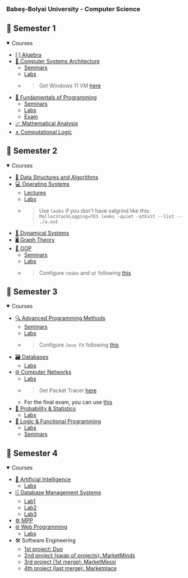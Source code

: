 ### Babeș-Bolyai University - Computer Science

## 📕 Semester 1
<details open>
<summary>Courses</summary>

- [⟦⟧ Algebra](https://github.com/cristicretu/ubb/tree/main/Semester_01/Algebra)
- [👾 Computer Systems Architecture](https://github.com/cristicretu/ubb/tree/main/Semester_01/Computer_System_Architecture)
  - [Seminars](https://github.com/cristicretu/ubb/tree/main/Semester_01/Computer_System_Architecture/Seminars)
  - [Labs](https://github.com/cristicretu/ubb/tree/main/Semester_01/Computer_System_Architecture/Labs)
  - > Get Windows 11 VM [here](https://princessdharmy.medium.com/installing-windows-11-on-macbook-m1-arm64-e1e7e0f52ce0)
- [🐍 Fundamentals of Programming](https://github.com/cristicretu/ubb/tree/main/Semester_01/Fundamentals_Programming)
  - [Seminars](https://github.com/cristicretu/ubb/tree/main/Semester_01/Fundamentals_Programming/Seminars)
  - [Labs](https://github.com/cristicretu/ubb/tree/main/Semester_01/Fundamentals_Programming/Labs)
  - [Exam](https://github.com/cristicretu/ubb/tree/main/Semester_01/Fundamentals_Programming/Exam)
- [📈 Mathematical Analysis](https://github.com/cristicretu/ubb/tree/main/Semester_01/Mathematical_Analysis)
- [∧ Computational Logic](https://github.com/cristicretu/ubb/tree/main/Semester_01/Computational_Logic)

</details>

## 📘 Semester 2
<details open>
<summary>Courses</summary>

- [📜 Data Structures and Algorithms](https://github.com/cristicretu/ubb/tree/main/Semester_02/DSA)
- [💻 Operating Systems](https://github.com/cristicretu/ubb/tree/main/Semester_02/OS)
  - [Lectures](https://github.com/cristicretu/ubb/tree/main/Semester_02/OS/Lect)
  - [Labs](https://github.com/cristicretu/ubb/tree/main/Semester_02/OS/Labs)
  - > Use `leaks` if you don't have valgrind like this: `MallocStackLogging=YES leaks -quiet -atExit --list -- ./a.out`
- [🔢 Dynamical Systems](https://github.com/cristicretu/ubb/tree/main/Semester_02/Dynamical_Systems/Labs)
- [🖥️ Graph Theory](https://github.com/cristicretu/ubb/tree/main/Semester_02/Graphs/Labs)
- [🦷 OOP](https://github.com/cristicretu/ubb/tree/main/Semester_02/OOP)
  - [Seminars](https://github.com/cristicretu/ubb/tree/main/Semester_02/OOP/Seminars)
  - [Labs](https://github.com/cristicretu/ubb/tree/main/Semester_02/OOP/Labs)
  - > Configure `cmake` and `qt` following [this](https://gist.github.com/cristicretu/ceceeff14ff6335959274dfe8b4e7061)

</details>

## 📗 Semester 3
<details open>
<summary>Courses</summary>

- [🔍 Advanced Programming Methods](https://github.com/cristicretu/ubb/tree/main/Semester_03/MAP)
  - [Seminars](https://github.com/cristicretu/ubb/tree/main/Semester_03/MAP/Seminars)
  - [Labs](https://github.com/cristicretu/ubb/tree/main/Semester_03/MAP/Lab)
  - > Configure `Java FX` following [this](https://gist.github.com/cristicretu/b9853999dc825f83d65442d6264ecf78)
- [🗃️ Databases](https://github.com/cristicretu/ubb/tree/main/Semester_03/DB)
  - [Labs](https://github.com/cristicretu/ubb/tree/main/Semester_03/DB/Labs)
- [🌐 Computer Networks](https://github.com/cristicretu/ubb/tree/main/Semester_03/Retele)
  - [Labs](https://github.com/cristicretu/ubb/tree/main/Semester_03/Retele/Lab)
  - > Get Packet Tracer [here](https://www.netacad.com/resources/lab-downloads?courseLang=en-US)
  - For the final exam, you can use [this](https://cn-exam-sand.vercel.app)
- [🧮 Probability & Statistics](https://github.com/cristicretu/ubb/tree/main/Semester_03/Statistics)
  - [Labs](https://github.com/cristicretu/ubb/tree/main/Semester_03/Statistics/Labs)
- [🔐 Logic & Functional Programming](https://github.com/cristicretu/ubb/tree/main/Semester_03/PLF)
  - [Labs](https://github.com/cristicretu/ubb/tree/main/Semester_03/PLF/Labs)
  - [Seminars](https://github.com/cristicretu/ubb/tree/main/Semester_03/PLF/Seminars)

</details>

## 📙 Semester 4
<details open>
<summary>Courses</summary>

- [🤖 Artificial Intelligence](https://github.com/cristicretu/ubb/tree/main/Semester_04/AI)
  - [Labs](https://github.com/cristicretu/ubb/tree/main/Semester_04/AI/Lab)
- [🗄️ Database Management Systems](https://github.com/cristicretu/ubb/tree/main/Semester_04/dbms)
  - [Lab1](https://github.com/cristicretu/ubb/tree/main/Semester_04/dbms/DBMS)
  - [Lab2](https://github.com/cristicretu/ubb/tree/main/Semester_04/dbms/Lab2)
  - [Lab3](https://github.com/cristicretu/ubb/tree/main/Semester_04/dbms/Lab3)
- [⚙️ MPP](https://github.com/cristicretu/ubb/tree/main/Semester_04/mpp)
- [🌐 Web Programming](https://github.com/cristicretu/ubb/tree/main/Semester_04/Web)
  - [Labs](https://github.com/cristicretu/ubb/tree/main/Semester_04/Web/Labs)
- 🛠️ Software Engineering
  - [1st project: Duo](https://github.com/cristicretu/UBB-SE-2025-Messi/tree/main/Duo)
  - [2nd project (swap of projects): MarketMinds](https://github.com/cristicretu/UBB-SE-2025-MarketMinds)
  - [3rd project (1st merge): MarketMessi](https://github.com/cristicretu/UBB-SE-2025-MarketMessi)
  - [4th project (last merge): Marketplace](https://github.com/cristicretu/UBB-SE-2025-Marketplace)

</details>
